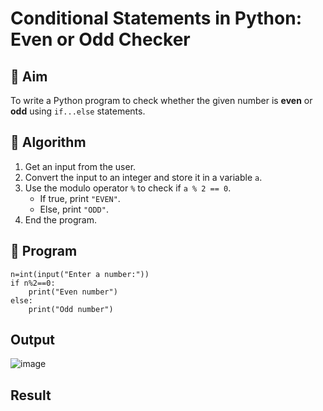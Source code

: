 # Conditional Statements in Python: Even or Odd Checker

## 🎯 Aim
To write a Python program to check whether the given number is **even** or **odd** using `if...else` statements.

## 🧠 Algorithm
1. Get an input from the user.
2. Convert the input to an integer and store it in a variable `a`.
3. Use the modulo operator `%` to check if `a % 2 == 0`.
   - If true, print `"EVEN"`.
   - Else, print `"ODD"`.
4. End the program.

## 🧾 Program
```
n=int(input("Enter a number:"))
if n%2==0:
    print("Even number")
else:
    print("Odd number")
```

## Output

![image](https://github.com/user-attachments/assets/0b44b69b-beeb-4e5f-b0a2-231268513408)


## Result
